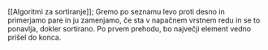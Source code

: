 [[Algoritmi za sortiranje]];
Gremo po seznamu levo proti desno in primerjamo pare in ju zamenjamo, če sta v napačnem vrstnem redu in se to ponavlja, dokler sortirano. Po prvem prehodu, bo največji element vedno prišel do konca.